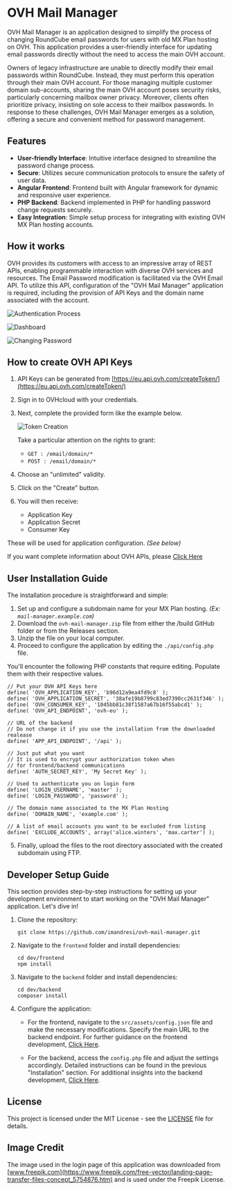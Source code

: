 # OVH Mail Manager

OVH Mail Manager is an application designed to simplify the process of changing RoundCube email passwords for users with
old MX Plan hosting on OVH. This application provides a user-friendly interface for updating
email passwords directly without the need to access the main OVH account.

Owners of legacy infrastructure are unable to directly modify their email passwords within RoundCube. Instead, they must
perform this operation through their main OVH account. For those managing multiple customer domain sub-accounts,
sharing the main OVH account poses security risks, particularly concerning mailbox owner privacy. Moreover, clients
often prioritize privacy, insisting on sole access to their mailbox passwords. In response to these challenges, OVH Mail
Manager emerges as a solution, offering a secure and convenient method for password management.

## Features

- **User-friendly Interface**: Intuitive interface designed to streamline the password change process.
- **Secure**: Utilizes secure communication protocols to ensure the safety of user data.
- **Angular Frontend**: Frontend built with Angular framework for dynamic and responsive user experience.
- **PHP Backend**: Backend implemented in PHP for handling password change requests securely.
- **Easy Integration**: Simple setup process for integrating with existing OVH MX Plan hosting accounts.

## How it works

OVH provides its customers with access to an impressive array of REST APIs, enabling programmable interaction with
diverse OVH services and resources. The Email Password modification is facilitated via the OVH Email API. To utilize
this API, configuration of the "OVH Mail Manager" application is required, including the provision of API Keys and the
domain name associated with the account.

![Authentication Process](./docs/authentication.png)

![Dashboard](./docs/mailboxes_list.png)

![Changing Password](./docs/change_password.png)

## How to create OVH API Keys

1. API Keys can be generated from [https://eu.api.ovh.com/createToken/](https://eu.api.ovh.com/createToken/)
2. Sign in to OVHcloud with your credentials.
3. Next, complete the provided form like the example below.

   ![Token Creation](./docs/create_token.png)

   Take a particular attention on the rights to grant:
    - `GET : /email/domain/*`
    - `POST : /email/domain/*`

4. Choose an "unlimited" validity.
5. Click on the "Create" button.
6. You will then receive:
    - Application Key
    - Application Secret
    - Consumer Key

These will be used for application configuration. *(See below)*

If you want complete information about OVH APIs,
please [Click Here](https://help.ovhcloud.com/csm/en-gb-api-getting-started-ovhcloud-api?id=kb_article_view&sysparm_article=KB0042784)

## User Installation Guide

The installation procedure is straightforward and simple:

1. Set up and configure a subdomain name for your MX Plan hosting.
   *(Ex: `mail-manager.example.com`)*
2. Download the `ovh-mail-manager.zip` file from either the /build GitHub folder or from the Releases section.
3. Unzip the file on your local computer.
4. Proceed to configure the application by editing the `./api/config.php` file.

You'll encounter the following PHP constants that require editing. Populate them with their respective values.

```
// Put your OVH API Keys here
define( 'OVH_APPLICATION_KEY', 'b96d12a9ea4fd9c8' );
define( 'OVH_APPLICATION_SECRET', '38afe19b8799c83ed7390cc2631f346' );
define( 'OVH_CONSUMER_KEY', '1045bb81c38f1587a67b16f55abcd1' );
define( 'OVH_API_ENDPOINT', 'ovh-eu' );

// URL of the backend
// Do not change it if you use the installation from the downloaded realease 
define( 'APP_API_ENDPOINT', '/api' );

// Just put what you want
// It is used to encrypt your authorization token when
// for frontend/backend communications
define( 'AUTH_SECRET_KEY', 'My Secret Key' );

// Used to authenticate you on login form
define( 'LOGIN_USERNAME', 'master' );
define( 'LOGIN_PASSWORD', 'password' );

// The domain name associated to the MX Plan Hosting
define( 'DOMAIN_NAME', 'example.com' );

// A list of email accounts you want to be excluded from listing
define( 'EXCLUDE_ACCOUNTS', array('alice.winters', 'max.carter') );

```

5. Finally, upload the files to the root directory associated with the created subdomain using FTP.

## Developer Setup Guide

This section provides step-by-step instructions for setting up your development
environment to start working on the "OVH Mail Manager" application. Let's dive in!

1. Clone the repository:

   ```
   git clone https://github.com/imandresi/ovh-mail-manager.git
   ```

2. Navigate to the `frontend` folder and install dependencies:

   ```
   cd dev/frontend
   npm install
   ```

3. Navigate to the `backend` folder and install dependencies:

   ```
   cd dev/backend
   composer install
   ```

4. Configure the application:
    - For the frontend, navigate to the `src/assets/config.json` file and make the necessary modifications. Specify the
      main URL to the backend endpoint. For further guidance on the frontend
      development, [Click Here](./dev/frontend/README.md).

    - For the backend, access the `config.php` file and adjust the settings accordingly. Detailed instructions can be
      found in the previous "Installation" section.
      For additional insights into the backend development, [Click Here](./dev/backend/README.md).

## License

This project is licensed under the MIT License - see the [LICENSE](LICENSE) file for details.

## Image Credit

The image used in the login page of this application was downloaded from
[www.freepik.com](https://www.freepik.com/free-vector/landing-page-transfer-files-concept_5754876.htm) and is
used under the Freepik License.
